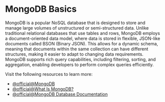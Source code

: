 # MongoDB Basics

MongoDB is a popular NoSQL database that is designed to store and manage large volumes of unstructured or semi-structured data. Unlike traditional relational databases that use tables and rows, MongoDB employs a document-oriented data model, where data is stored in flexible, JSON-like documents called BSON (Binary JSON). This allows for a dynamic schema, meaning that documents within the same collection can have different structures, making it easier to adapt to changing data requirements. MongoDB supports rich query capabilities, including filtering, sorting, and aggregation, enabling developers to perform complex queries efficiently.

Visit the following resources to learn more:

- [@official@MongoDB](https://www.mongodb.com/)
- [@official@What Is MongoDB?](https://www.mongodb.com/company/what-is-mongodb)
- [@official@MongoDB Database Documentation](https://www.mongodb.com/docs/)
